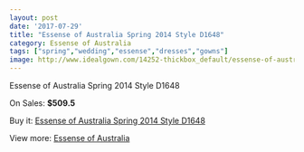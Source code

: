 ```yaml
---
layout: post
date: '2017-07-29'
title: "Essense of Australia Spring 2014 Style D1648"
category: Essense of Australia
tags: ["spring","wedding","essense","dresses","gowns"]
image: http://www.idealgown.com/14252-thickbox_default/essense-of-australia-spring-2014-style-d1648.jpg
---
```

Essense of Australia Spring 2014 Style D1648

On Sales: **$509.5**
<a href="https://www.idealgown.com/en/essense-of-australia/5732-essense-of-australia-spring-2014-style-d1648.html"><amp-img layout="responsive" width="600" height="600" src="//www.idealgown.com/14252-thickbox_default/essense-of-australia-spring-2014-style-d1648.jpg" alt="Essense of Australia Spring 2014 Style D1648 0" /></a>
<a href="https://www.idealgown.com/en/essense-of-australia/5732-essense-of-australia-spring-2014-style-d1648.html"><amp-img layout="responsive" width="600" height="600" src="//www.idealgown.com/14253-thickbox_default/essense-of-australia-spring-2014-style-d1648.jpg" alt="Essense of Australia Spring 2014 Style D1648 1" /></a>

Buy it: [Essense of Australia Spring 2014 Style D1648](https://www.idealgown.com/en/essense-of-australia/5732-essense-of-australia-spring-2014-style-d1648.html "Essense of Australia Spring 2014 Style D1648")

View more: [Essense of Australia](https://www.idealgown.com/en/86-essense-of-australia "Essense of Australia")